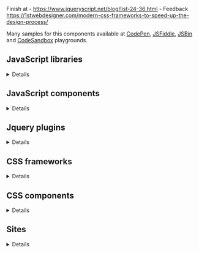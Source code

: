 Finish at - https://www.jqueryscript.net/blog/list-24-36.html - Feedback
https://1stwebdesigner.com/modern-css-frameworks-to-speed-up-the-design-process/

Many samples for this components available at [CodePen](https://codepen.io/), [JSFiddle](https://jsfiddle.net/), [JSBin](https://jsbin.com) and [CodeSandbox](https://codesandbox.io/) playgrounds.

## JavaScript libraries
<details>

Name | Description
-|-
[Hammer.js](http://hammerjs.github.io/) | Triggers gesture events

</details>

## JavaScript components
<details>

Name | Description
-|-
[BrowserBlast](https://markgoodyear.com/2013/02/browserblast-2-relaunch/) | Warning for IE users to let them know their browser isn’t supported anymore
[Headhesive.js](https://markgoodyear.com/labs/headhesive/) | An on-demand sticky header
[Populatr](https://markgoodyear.com/labs/populatr/) | Populate any form with pre-defined data
[PageTransitions](https://github.com/codrops/PageTransitions) | Page transition effects
[Snap.js](https://github.com/jakiestfu/Snap.js) | Draggable side menu
[Lightbox](https://lokeshdhakar.com/projects/lightbox2/) | Overlay images on top of the page
[Autosize](http://www.jacklmoore.com/autosize/) | Automatically resize textarea height
[Wheelzoom](http://www.jacklmoore.com/wheelzoom/) | Zooming IMG elements with the mousewheel/trackpad
[RS Carousel](https://github.com/Redknife/rs-carousel) | Fullpage carousel
[Flip](https://pqina.nl/flip/) | Flip Countdown

</details>

## Jquery plugins
<details>

Name | Description
-|-
[ScrollUp](https://markgoodyear.com/labs/scrollup/) | 'Scroll to top' feature
[DropDownMenu](https://www.jqueryscript.net/menu/Stylish-Responsive-Drop-Down-Menu-Plugin-For-jQuery-flaunt.html) | Drop down menu
[MixItUp](https://www.jqueryscript.net/layout/jQuery-Plugin-For-Filtering-Sorting-Html-Elements-MixItUp.html) | Filtering and Sorting Html Elements
[Mosaic](https://www.jqueryscript.net/demo/jQuery-Plugin-For-Sliding-Box-with-Image-Overlay-Effect-Mosaic/) | Sliding Box with Image Overlay Effect
[PageSlide](https://www.jqueryscript.net/demo/jQuery-Plugin-For-Responsive-Page-Slide-Menu-PageSlide/examples/) | Page slide menu
[Zoom](http://www.jacklmoore.com/zoom/) | Enlarge images on touch, click, or mouseover
[Colorbox](http://www.jacklmoore.com/colorbox/) | Lightbox for images/slideshow
[Pagination.js](http://pagination.js.org/) | Customisable pagination
[SliderPagination](https://www.jqueryscript.net/demo/Slider-Pagination-with-jQuery-UI-Slider/) | Slider Pagination Concept with jQuery UI Slider
[3D Gallery Room](https://www.jqueryscript.net/demo/Image-Gallery-Room-with-3D-Rotation-Effects/index2.html) | Image Gallery Room with 3D Rotation Effects
[Marquee](https://github.com/aamirafridi/jQuery.Marquee) | Scroll the text like the old traditional marquee
[Waterwheel](https://bkosborne.com/jquery-waterwheel-carousel) | Display images with a cascading "waterwheel" effect
[Grayscale](https://www.jqueryscript.net/demo/Grayscale-Image-Hover-Effect-with-HTML5-jQuery/) | Grayscale Image Hover Effect
[Stellar.js](https://github.com/markdalgleish/stellar.js) | Parallax scrolling
[BlocksIt.js](https://www.inwebson.com/demo/blocksit-js/) | Dynamic Grid Layout
[MultiZoom.js](https://github.com/dynamicdriverepo/featuredimagezoomer) | Image Zoomer
[Quake Slider](https://www.egrappler.com/jquery-image-slider-plugin-with-cool-transition-effects/plain.htm) | Image Slider with  transition effects
[Shapeshift](https://www.jqueryscript.net/demo/Dynamic-Drag-Drop-Grid-Layout-Plugin-shapeshift/demo/) | Dynamic Drag and Drop Grid Layout
[SimplePopup](https://www.jqueryscript.net/demo/Simple-jQuery-Plugin-for-Popup-Window/demo/) | Simple popup window
[SyoTimer](http://syomochkin.xyz/folio/syotimer/demo.html) | Countdown on html page
[Nagging Menu](https://www.jqueryscript.net/demo/Fixed-Position-Top-Menu-Bar-with-jQuery-CSS3-nagging-menu/) | Fixed Position Top Menu Bar
[bxSlider](https://bxslider.com/) | Content slider
[ImagesCompare](https://github.com/sylvaincombes/jquery-images-compare) | Comparing two images
[Navgoco](http://apps.komposta.net/jquery/navgoco/demo/) | Vertical multi-level slide navigation
[BlueimpGallery](https://blueimp.github.io/Gallery/) | Image & video gallery, carousel and lightbox
[Growl](http://ksylvest.github.io/jquery-growl/) | Provide informative messages in the browser
[Carousel](https://ksylvest.github.io/jquery-carousel/) | Scrolling gallery
[Age](http://ksylvest.github.io/jquery-age/) | Formats and tracks dates and times as human readable text
[Gridly](http://ksylvest.github.io/jquery-gridly/) | Drag and drop as well as resize on a grids
[Lighter](http://ksylvest.github.io/jquery-lighter/) | Zoomable images viewer like other light box
[FeedbackMe](http://feedback-me.appspot.com/) | Widget with a feedback form which slides from the side of the screen

</details>

## CSS frameworks
<details>

Name | Description
-|-
[Bootstrap](https://getbootstrap.com/) | Toolkit for developing with HTML, CSS, and JS

</details>

## CSS components
<details>

Name | Description
-|-
[ResponsibleRetinaReadyMenu](https://tympanus.net/Tutorials/ResponsiveRetinaReadyMenu) | Responsible menu with different, size-dependent layouts
[98.css](https://jdan.github.io/98.css/) | Building interfaces that look like Windows 98

</details>

## Sites
<details>

Name | Description
-|-
[Cheatography](https://cheatography.com/) | Free Cheat Sheets, Revision Aids and Quick References
[jQueryScript](https://www.jqueryscript.net/) | Free jQuery Plugins and Tutorials
[MDB](https://mdbootstrap.com/) | Material Design for Bootstrap

</details>
